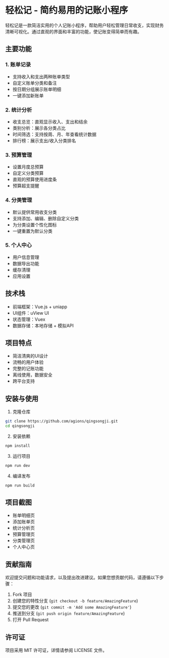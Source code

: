 # 轻松记 - 简约易用的记账小程序

轻松记是一款简洁实用的个人记账小程序，帮助用户轻松管理日常收支，实现财务清晰可视化。通过直观的界面和丰富的功能，使记账变得简单而有趣。

## 主要功能

### 1. 账单记录
- 支持收入和支出两种账单类型
- 自定义账单分类和备注
- 按日期分组展示账单明细
- 一键添加新账单

### 2. 统计分析
- 收支总览：直观显示收入、支出和结余
- 类别分析：展示各分类占比
- 时间筛选：支持按周、月、年查看统计数据
- 排行榜：展示支出/收入分类排名

### 3. 预算管理
- 设置月度总预算
- 自定义分类预算
- 直观的预算使用进度条
- 预算超支提醒

### 4. 分类管理
- 默认提供常用收支分类
- 支持添加、编辑、删除自定义分类
- 为分类设置个性化图标
- 一键重置为默认分类

### 5. 个人中心
- 用户信息管理
- 数据导出功能
- 缓存清理
- 应用设置

## 技术栈

- 前端框架：Vue.js + uniapp
- UI组件：uView UI
- 状态管理：Vuex
- 数据存储：本地存储 + 模拟API

## 项目特点

- 简洁清爽的UI设计
- 流畅的用户体验
- 完整的记账功能
- 离线使用，数据安全
- 跨平台支持

## 安装与使用

1. 克隆仓库
```bash
git clone https://github.com/agions/qingsongji.git
cd qingsongji
```

2. 安装依赖
```bash
npm install
```

3. 运行项目
```bash
npm run dev
```

4. 编译发布
```bash
npm run build
```

## 项目截图

- 账单明细页
- 添加账单页
- 统计分析页
- 预算管理页
- 分类管理页
- 个人中心页

## 贡献指南

欢迎提交问题和功能请求，以及提出改进建议。如果您想贡献代码，请遵循以下步骤：

1. Fork 项目
2. 创建您的特性分支 (`git checkout -b feature/AmazingFeature`)
3. 提交您的更改 (`git commit -m 'Add some AmazingFeature'`)
4. 推送到分支 (`git push origin feature/AmazingFeature`)
5. 打开 Pull Request

## 许可证

项目采用 MIT 许可证，详情请参阅 LICENSE 文件。

